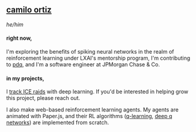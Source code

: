 <!-- <img src="image.png" width=400></img> -->

## [camilo ortiz](https://camilodoa.ml)

*he/him*

#### right now,
I'm exploring the benefits of spiking neural networks in the realm of reinforcement learning under LXAI's mentorship program,
I'm contributing to [pdq](https://github.com/ProofDrivenQuerying/pdq),
and I'm a software engineer at JPMorgan Chase & Co.

#### in my projects,
I [track ICE raids](https://ai-melts-ice.ml) with deep
learning. If you'd be interested in helping grow this project, please reach out.

I also make web-based reinforcement learning agents.
My agents are animated with Paper.js, and their RL algorithms
([q-learning](https://camilodoa.ml/ra), [deep q networks](https://camilodoa.ml/dra)) are implemented from scratch.


